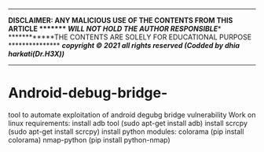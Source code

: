  ***************************************************************************
 ****DISCLAIMER: ANY MALICIOUS USE OF THE CONTENTS FROM THIS ARTICLE *******
 *****************WILL NOT HOLD THE AUTHOR RESPONSIBLE**********************
 ************THE CONTENTS ARE SOLELY FOR EDUCATIONAL PURPOSE ***************
 ***copyright © 2021 all rights reserved (Codded by dhia harkati(Dr.H3X))***
 ***************************************************************************
# Android-debug-bridge-
tool to automate exploitation of android degubg bridge vulnerability 
Work on linux 
requirements:
install adb tool (sudo apt-get install adb)
install scrcpy (sudo apt-get install scrcpy)
install python modules:
colorama (pip install colorama)
nmap-python (pip install python-nmap)
